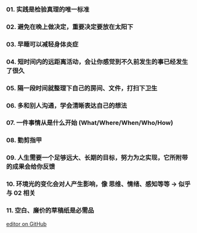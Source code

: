 ### 01. 实践是检验真理的唯一标准
### 02. 避免在晚上做决定，重要决定要放在太阳下
### 03. 早睡可以减轻身体炎症
### 04. 短时间内的远距离活动，会让你感觉到不久前发生的事已经发生了很久
### 05. 隔一段时间就整理下自己的房间、文件，打扫下卫生
### 06. 多和别人沟通，学会清晰表达自己的想法
### 07. 一件事情从是什么开始 (What/Where/When/Who/How)
### 08. 勤剪指甲
### 09. 人生需要一个足够远大、长期的目标，努力为之实现，它所附带的成果会给你反馈
### 10. 环境光的变化会对人产生影响，像 思维、情绪、感知等等 -> 似乎与 02 相关
### 11. 空白、廉价的草稿纸是必需品

[editor on GitHub](https://github.com/vioulo/What-i-experienced/edit/main/docs/index.md)
